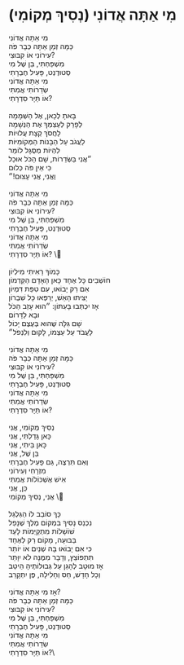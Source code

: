 # מִי אַתָּה אֲדוֹנִי (נְסִיךְ מְקוֹמִי)

מִי אַתָּה אֲדוֹנִי \
כַּמָּה זְמַן אַתָּה כְּבָר פֹּה \
עִירוֹנִי אוֹ קִבּוּצִי?\
מִשְׁפַּחְתִּי, בֵּן שֶׁל מִי\
סְטוּדֶנְט, פָּעִיל חֶבְרָתִי\
מִי אַתָּה אֲדוֹנִי \
שְׂדֵרוֹתִי אֲמִתִּי \
אוֹ תַּיָּר סִדְרָתִי?\
\
בָּאתָ לְכָאן, אֶל הַשְּׁמָמָה \
לְפָרֵק לְעַצְמְךָ אֶת הַנְּשָׁמָה \
לַחֲסֹךְ קְצָת עֲלוּיוֹת \
לַעֲגֹב עַל הַבָּנוֹת הַמְּקוֹמִיּוֹת \
לִהְיוֹת מְסֻגָּל לוֹמַר \
״אֲנִי בַּשְּׂדֵרוֹת, שָׁם הַכֹּל אוּכַל \
כִּי אֵין פֹּה כְּלוּם \
וַאֲנִי, אֲנִי עָצוּם!״ \
\
מִי אַתָּה אֲדוֹנִי \
כַּמָּה זְמַן אַתָּה כְּבָר פֹּה \
עִירוֹנִי אוֹ קִבּוּצִי?\
מִשְׁפַּחְתִּי, בֵּן שֶׁל מִי\
סְטוּדֶנְט, פָּעִיל חֶבְרָתִי\
מִי אַתָּה אֲדוֹנִי \
שְׂדֵרוֹתִי אֲמִתִּי \
אוֹ תַּיָּר סִדְרָתִי? \\
\
כָּמוֹךָ רָאִיתִי מִילְיוֹן \
חוֹשְׁבִים כָּל אֶחָד כָּאן הָאָדָם הַקַּדְמוֹן \
אִם רַק יָבוֹאוּ, עִם טִפַּת דִּמְיוֹן \
יַצִּיתוּ הָאֵשׁ, יְרַפְּאוּ כָּל שִׁבְרוֹן \
אָז יִכְתְּבוּ בָּעִתּוֹן: ״הוּא עָזַב הַכֹּל \
וּבָא לַדָּרוֹם\
שָׁם גִּלָּה שֶׁהוּא בְּעֶצֶם יָכוֹל \
לַעֲבֹד עַל עַצְמוֹ, לָקוּם וְלִנְפֹל״\
\
מִי אַתָּה אֲדוֹנִי \
כַּמָּה זְמַן אַתָּה כְּבָר פֹּה \
עִירוֹנִי אוֹ קִבּוּצִי?\
מִשְׁפַּחְתִּי, בֵּן שֶׁל מִי\
סְטוּדֶנְט, פָּעִיל חֶבְרָתִי\
מִי אַתָּה אֲדוֹנִי \
שְׂדֵרוֹתִי אֲמִתִּי \
אוֹ תַּיָּר סִדְרָתִי?\
\
נְסִיךְ מְקוֹמִי, אֲנִי \
כָּאן גָּדַלְתִּי, אֲנִי \
כָּאן בֵּיתִי, אֲנִי \
בֵּן שֶׁל, אֲנִי \
וְאִם תִּרְצֶה, גַּם פָּעִיל חֶבְרָתִי \
מִזְרָחִי וְעִירוֹנִי \
אִישׁ אֶשְׁכּוֹלוֹת אֲמִתִּי \
כֵּן, אֲנִי\
אֲנִי, נְסִיךְ מְקוֹמִי \\
\
כָּךְ סוֹבֵב לוֹ הַגַּלְגַּל \
נִכְנַס נָסִיךְ בִּמְקוֹם מֶלֶךְ שֶׁנָּפַל \
שׁוֹשָׁלוֹת מִתְקַיְּמוֹת לָעַד \
בַּבּוּעָה, מָקוֹם רַק לְאֶחָד \
כִּי אִם יָבוֹאוּ בָּהּ שְׁנַיִם אוֹ יוֹתֵר \
תִּתְפּוֹצֵץ, וְדָבָר מִמֶּנָּה לֹא יִוָּתֵר \
אָז מוּטָב לְהָגֵן עַל גְּבוּלוֹתֶיהָ הֵיטֵב \
וְכָל חָדָשׁ, חַס וְחָלִילָה, פֶּן יִתְקָרֵב\
\
אָז מִי אַתָּה אֲדוֹנִי?\
כַּמָּה זְמַן אַתָּה כְּבָר פֹּה \
עִירוֹנִי אוֹ קִבּוּצִי?\
מִשְׁפַּחְתִּי, בֵּן שֶׁל מִי\
סְטוּדֶנְט, פָּעִיל חֶבְרָתִי\
מִי אַתָּה אֲדוֹנִי \
שְׂדֵרוֹתִי אֲמִתִּי \
אוֹ תַּיָּר סִדְרָתִי?\